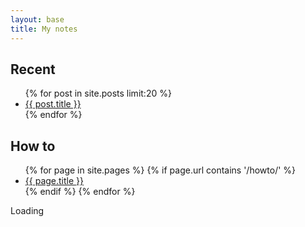 ```yaml
---
layout: base
title: My notes
---
```


<aside class="recent">
<h1>Recent</h1>
<ul>
{% for post in site.posts limit:20 %}
    <li><a href="{{ post.url }}">{{ post.title }}</a></li>
{% endfor %}
</ul>
</aside>
<aside class="howto">
<h1>How to</h1>
<ul>
{% for page in site.pages %}
    {% if page.url contains '/howto/' %}
        <li><a href="{{ page.url }}">{{ page.title }}</a></li>
    {% endif %}
{% endfor %}
</ul>
</aside>
<div id="cse" style="width: 100%;clear:both;">Loading</div>
<script src="//www.google.com/jsapi"> </script>
<script>
    google.load('search', '1');
    google.setOnLoadCallback(function() {
        var customSearchOptions = {};
        var customSearchControl = new google.search.CustomSearchControl('000857461493106615220:h3g48vufhro', customSearchOptions);
        customSearchControl.setResultSetSize(google.search.Search.FILTERED_CSE_RESULTSET);
        customSearchControl.draw('cse');
    }, true);
</script>
